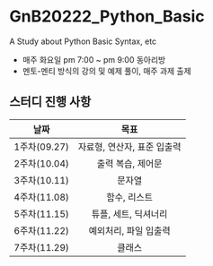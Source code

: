# GnB20222_Python_Basic
A Study about Python Basic Syntax, etc
- 매주 화요일 pm 7:00 ~ pm 9:00 동아리방
- 멘토-멘티 방식의 강의 및 예제 풀이, 매주 과제 출제
## 스터디 진행 사항
|날짜|목표|
|:--:|:--:|
|1주차(09.27)|자료형, 연산자, 표준 입출력|
|2주차(10.04)|출력 복습, 제어문|
|3주차(10.11)|문자열|
|4주차(11.08)|함수, 리스트|
|5주차(11.15)|튜플, 세트, 딕셔너리|
|6주차(11.22)|예외처리, 파일 입출력|
|7주차(11.29)|클래스|
